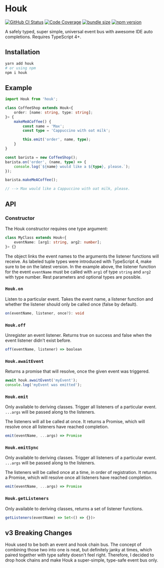 # Houk

[![GitHub CI Status](https://img.shields.io/github/workflow/status/krmax44/houk/build/main)](https://github.com/krmax44/houk/actions?query=workflow%3Abuild)
[![Code Coverage](https://img.shields.io/codecov/c/github/krmax44/houk)](https://codecov.io/gh/krmax44/houk)
[![bundle size](https://img.shields.io/bundlephobia/minzip/houk)](https://bundlephobia.com/result?p=houk)
[![npm version](https://img.shields.io/npm/v/houk)](https://www.npmjs.com/package/houk)

A safely typed, super simple, universal event bus with awesome IDE auto completions. Requires TypeScript 4+.

## Installation

```bash
yarn add houk
# or using npm
npm i houk
```

## Example

```ts
import Houk from 'houk';

class CoffeeShop extends Houk<{
	order: [name: string, type: string];
}> {
	makeMeACoffee() {
		const name = 'Max';
		const type = 'Cappuccino with oat milk';

		this.emit('order', name, type);
	}
}

const barista = new CoffeeShop();
barista.on('order', (name, type) => {
	console.log(`${name} would like a ${type}, please.`);
});

barista.makeMeACoffee();

// --> Max would like a Cappuccino with oat milk, please.
```

## API

### Constructor

The Houk constructor requires one type argument:

```ts
class MyClass extends Houk<{
	eventName: [arg1: string, arg2: number];
}> {}
```

The object links the event names to the arguments the listener functions will receive. As labeled tuple types were introduced with TypeScript 4, make sure to be on the latest version.
In the example above, the listener function for the event `eventName` must be called with `arg1` of type `string` and `arg2` with type number. Rest parameters and optional types are possible.

### `Houk.on`

Listen to a particular event. Takes the event name, a listener function and whether the listener should only be called once (false by default).

```ts
on(eventName, listener, once?): void
```

### `Houk.off`

Unregister an event listener. Returns true on success and false when the event listener didn't exist before.

```ts
off(eventName, listener) => boolean
```

### `Houk.awaitEvent`

Returns a promise that will resolve, once the given event was triggered.

```ts
await houk.awaitEvent('myEvent');
console.log('myEvent was emitted');
```

### `Houk.emit`

Only available to deriving classes. Trigger all listeners of a particular event. `...args` will be passed along to the listeners.

The listeners will all be called at once. It returns a Promise, which will resolve once all listeners have reached completion.

```ts
emit(eventName, ...args) => Promise
```

### `Houk.emitSync`

Only available to deriving classes. Trigger all listeners of a particular event. `...args` will be passed along to the listeners.

The listeners will be called once at a time, in order of registration. It returns a Promise, which will resolve once all listeners have reached completion.

```ts
emit(eventName, ...args) => Promise
```

### `Houk.getListeners`

Only available to deriving classes, returns a set of listener functions.

```ts
getListeners(eventName) => Set<() => {})>
```

## v3 Breaking Changes

Houk used to be both an event and hook chain bus. The concept of combining those two into one is neat, but definitely janky at times, which paired together with type safety doesn't feel right. Therefore, I decided to drop hook chains and make Houk a super-simple, type-safe event bus only.
